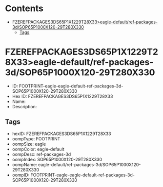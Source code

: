 



Contents
========

* [FZEREFPACKAGES3DS65P1X1229T28X33>eagle-default/ref-packages-3d/SOP65P1000X120-29T280X330](#fzerefpackages3ds65p1x1229t28x33eagle-defaultref-packages-3dsop65p1000x120-29t280x330)
	* [Tags](#tags)

# FZEREFPACKAGES3DS65P1X1229T28X33>eagle-default/ref-packages-3d/SOP65P1000X120-29T280X330

- ID: FOOTPRINT-eagle-eagle-default-ref-packages-3d-SOP65P1000X120-29T280X330
- Hex ID: FZEREFPACKAGES3DS65P1X1229T28X33
- Name: 
- Description: 

## Tags

- hexID: FZEREFPACKAGES3DS65P1X1229T28X33
- oompType: FOOTPRINT
- oompSize: eagle
- oompColor: eagle-default
- oompDesc: ref-packages-3d
- oompIndex: SOP65P1000X120-29T280X330
- oompName: eagle-default/ref-packages-3d/SOP65P1000X120-29T280X330
- oompID: FOOTPRINT-eagle-eagle-default-ref-packages-3d-SOP65P1000X120-29T280X330
